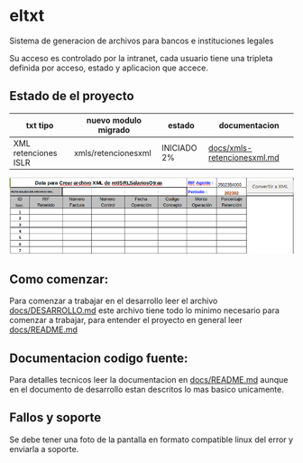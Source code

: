 # eltxt

Sistema de generacion de archivos para bancos e instituciones legales

Su acceso es controlado por la intranet, cada usuario tiene una tripleta 
definida por acceso, estado y aplicacion que accece.

## Estado de el proyecto

| txt tipo                 | nuevo modulo migrado    | estado      | documentacion |
| ------------------------ | ----------------------- | ----------- | ------------- | 
| XML retenciones ISLR     | xmls/retencionesxml     | INICIADO 2% | [docs/xmls-retencionesxml.md](docs/xmls-retencionesxml.md) | 

![](docs/originalseniatxmlconverter.png)

## Como comenzar:

Para comenzar a trabajar en el desarrollo leer el archivo [docs/DESARROLLO.md](docs/DESARROLLO.md)
este archivo tiene todo lo minimo necesario para comenzar a trabajar, 
para entender el proyecto en general leer [docs/README.md](docs/README.md)

## Documentacion codigo fuente:

Para detalles tecnicos leer la documentacion en [docs/README.md](docs/README.md)
aunque en el documento de desarrollo estan descritos lo mas basico unicamente.

## Fallos y soporte

Se debe tener una foto de la pantalla en formato compatible linux del error y enviarla a soporte.


